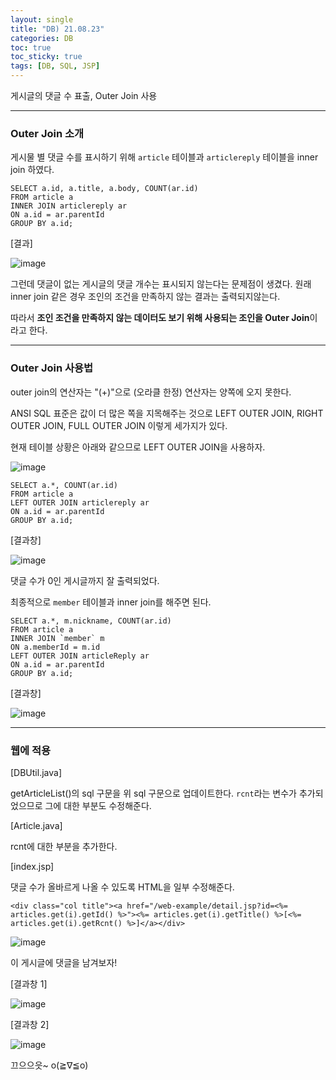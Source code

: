 ```yaml
---
layout: single
title: "DB) 21.08.23"
categories: DB
toc: true
toc_sticky: true
tags: [DB, SQL, JSP]
---
```


게시글의 댓글 수 표출, Outer Join 사용

***
### Outer Join 소개

게시물 별 댓글 수를 표시하기 위해 `article` 테이블과 `articlereply` 테이블을 inner join 하였다. 

```
SELECT a.id, a.title, a.body, COUNT(ar.id)
FROM article a
INNER JOIN articlereply ar
ON a.id = ar.parentId
GROUP BY a.id;
```
[결과]

![image](https://user-images.githubusercontent.com/52832956/130356005-78cbc145-e013-47c2-8d84-277518a7dee4.png)

그런데 댓글이 없는 게시글의 댓글 개수는 표시되지 않는다는 문제점이 생겼다. 원래 inner join 같은 경우 조인의 조건을 만족하지 않는 결과는 출력되지않는다.

따라서 **조인 조건을 만족하지 않는 데이터도 보기 위해 사용되는 조인을 Outer Join**이라고 한다.

***

### Outer Join 사용법

outer join의 연산자는 "(+)"으로 (오라클 한정) 연산자는 양쪽에 오지 못한다.

ANSI SQL 표준은 값이 더 많은 쪽을 지목해주는 것으로 LEFT OUTER JOIN, RIGHT OUTER JOIN, FULL OUTER JOIN 이렇게 세가지가 있다.

현재 테이블 상황은 아래와 같으므로 LEFT OUTER JOIN을 사용하자.

![image](https://user-images.githubusercontent.com/52832956/130356308-ef31c29c-dcb5-4ab3-8ef3-52ff8488c773.png)

```
SELECT a.*, COUNT(ar.id)
FROM article a
LEFT OUTER JOIN articlereply ar
ON a.id = ar.parentId
GROUP BY a.id;
```

[결과창]

![image](https://user-images.githubusercontent.com/52832956/130356352-1da1d9c3-1197-4284-b84d-318741e32db4.png)

댓글 수가 0인 게시글까지 잘 출력되었다.

최종적으로 `member` 테이블과 inner join를 해주면 된다.

```
SELECT a.*, m.nickname, COUNT(ar.id)
FROM article a
INNER JOIN `member` m
ON a.memberId = m.id
LEFT OUTER JOIN articleReply ar 
ON a.id = ar.parentId
GROUP BY a.id;
```
[결과창]

![image](https://user-images.githubusercontent.com/52832956/130356387-aa25d59e-56ec-4ea6-a479-9419914da6d7.png)

***

### 웹에 적용

[DBUtil.java]

getArticleList()의 sql 구문을 위 sql 구문으로 업데이트한다. `rcnt`라는 변수가 추가되었으므로 그에 대한 부분도 수정해준다.

[Article.java]

rcnt에 대한 부분을 추가한다.

[index.jsp]

댓글 수가 올바르게 나올 수 있도록 HTML을 일부 수정해준다.

```
<div class="col title"><a href="/web-example/detail.jsp?id=<%= articles.get(i).getId() %>"><%= articles.get(i).getTitle() %>[<%= articles.get(i).getRcnt() %>]</a></div>
```

![image](https://user-images.githubusercontent.com/52832956/130357342-ddbd93ef-6388-45c1-8d34-fc1590214b03.png)

이 게시글에 댓글을 남겨보자!

[결과창 1]

![image](https://user-images.githubusercontent.com/52832956/130356737-509ef625-9b6e-49db-9771-270cb417f565.png)

[결과창 2]

![image](https://user-images.githubusercontent.com/52832956/130357368-ece858ea-2766-4bf9-b21e-5edce4820a90.png)

끄으으읏~ o(≧∇≦o)
